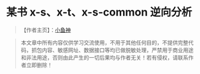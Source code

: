 # 某书 x-s、x-t、x-s-common 逆向分析


> 【作者主页】：[小鱼神](https://img-blog.csdnimg.cn/2021062911555986.png)

> 本文章中所有内容仅供学习交流使用，不用于其他任何目的，不提供完整代码，抓包内容、敏感网址、数据接口等均已做脱敏处理，严禁用于商业用途和非法用途，否则由此产生的一切后果均与作者无关！若有侵权，请联系作者立即删除！
